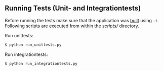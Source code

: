 ## Running Tests (Unit- and Integrationtests)
Before running the tests make sure that the application was [built](README_Build.md) using `-t`.  
Following scripts are executed from within the _scripts/_ directory.  

Run unittests:
```sh
$ python run_unittests.py
```  


Run integrationtests:
```sh
$ python run_integrationtests.py
```